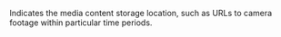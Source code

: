 ﻿Indicates the media content storage location, such as URLs to camera footage within particular time periods.